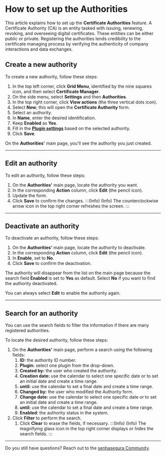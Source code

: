 # How to set up the Authorities

This article explains how to set up the **Certificate Authorities** feature. A Certificate Authority (CA) is an entity tasked with issuing, renewing, revoking, and overseeing digital certificates. These entities can be either public or private. Registering the authorities lends credibility to the certificate managing process by verifying the authenticity of company interactions and data exchanges.

## Create a new authority

To create a new authority, follow these steps:

1. In the top left corner, click **Grid Menu**, identified by the nine squares icon, and then select **Certificate Manager**.
2. On the side menu, select **Settings** and then **Authorities**.
3. In the top right corner, click **View actions** (the three vertical dots icon).
4. Select **New**; this will open the **Certificate Authority** form.
5. Select an authority.
6. In **Name**, enter the desired identification.
7. Keep **Enabled** as **Yes**.
8. Fill in the [**Plugin settings**](/v3-32/docs/certificate-manager-reference-supported-cas) based on the selected authority.
9. Click **Save**.

On the **Authorities'** main page, you'll see the authority you just created.
***
## Edit an authority
To edit an authority, follow these steps:

1. On the **Authorities'** main page, locate the authority you want.
2. In the corresponding **Action** column, click **Edit** (the pencil icon).
3. Update the form.
4. Click **Save** to confirm the changes.
:::(Info) (Info)
The counterclockwise arrow icon  in the top right corner refreshes the screen.
:::
***
## Deactivate an authority
To deactivate an authority, follow these steps:

1. On the **Authorities'** main page, locate the authority to deactivate.
2. In the corresponding **Action** column, click **Edit** (the pencil icon).
3. In **Enable**, set to **No**.
4. Click **Save** to confirm the deactivation.

The authority will disappear from the list on the main page because the search field **Enabled** is set to **Yes** as default. Select **No** if you want to find the authority deactivated. 

You can always select **Edit** to enable the authority again.
* * *
## Search for an authority
You can use the search fields to filter the information if there are many registered authorities.

To locate the desired authority, follow these steps:

1. On the **Authorities'** main page, perform a search using the following fields:
    1. **ID:** the authority ID number.
    2. **Plugin:** select one plugin from the drop-down.
    3. **Created by:** the user who created the authority.
    4. **Creation date:** use the calendar to select one specific date or to set an initial date and create a time range.
    5. **until:** use the calendar to set a final date and create a time range.
    6. **Changed by:** the user who modified the Authority form.
    7. **Change date:** use the calendar to select one specific date or to set an initial date and create a time range.
    8. **until:** use the calendar to set a final date and create a time range.
    9. **Enabled**: the authority status in the system.
2. Click **Filter** to perform the search.
    1. Click **Clear** to erase the fields, if necessary.
:::(Info) (Info)
The magnifying glass icon in the top right corner displays or hides the search fields.
:::
***
Do you still have questions? Reach out to the [senhasegura Community](https://community.senhasegura.io/).